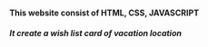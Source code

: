 #### This website consist of HTML, CSS, JAVASCRIPT

###### **_It create a wish list card of vacation location_**

